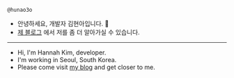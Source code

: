 `@hunao3o`
- 안녕하세요, 개발자 김현아입니다. 🦁
- [제 블로그](https://hannah-devlog.tistory.com/) 에서 저를 좀 더 알아가실 수 있습니다.
---
- Hi, I'm Hannah Kim, developer.
- I'm working in Seoul, South Korea.
- Please come visit [my blog](https://hannah-devlog.tistory.com/) and get closer to me.

<!---
hunao3o/hunao3o is a ✨ special ✨ repository because its `README.md` (this file) appears on your GitHub profile.
You can click the Preview link to take a look at your changes.
--->
